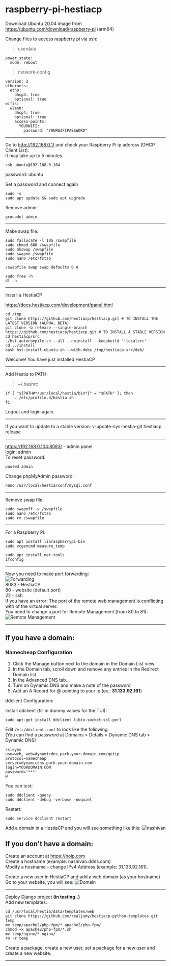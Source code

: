 # raspberry-pi-hestiacp

Download Ubuntu 20.04 image from https://ubuntu.com/download/raspberry-pi (arm64)

Change files to access raspberry pi via ssh:

> userdata
```
power_state:
  mode: reboot
```

> network-config
```
version: 2
ethernets:
  eth0:
    dhcp4: true
    optional: true
wifis:
  wlan0:
    dhcp4: true
    optional: true
    access-points:
      YOURWIFI:
        password: "YOURWIFIPASSWORD"
```

------------------------------------------------------------------------

Go to http://192.168.0.1/ and check your Raspberry Pi ip address (DHCP Client List).  
It may take up to 5 minutes.


```
ssh ubuntu@192.168.0.104
```
password: ubuntu

Set a password and connect again
```
sudo -s
sudo apt update && sudo apt upgrade
```

Remove admin:
```
groupdel admin
```

------------------------------------------------------------------------

Make swap file:

```
sudo fallocate -l 10G /swapfile
sudo chmod 600 /swapfile
sudo mkswap /swapfile
sudo swapon /swapfile
sudo nano /etc/fstab
--------------------
/swapfile swap swap defaults 0 0

sudo free -h
df -h
```

------------------------------------------------------------------------

Install a HestiaCP

https://docs.hestiacp.com/development/panel.html

```
cd /tmp
git clone https://github.com/hestiacp/hestiacp.git # TO INSTALL THE LATEST VERSION (ALPHA, BETA)
git clone -b release --single-branch https://github.com/hestiacp/hestiacp.git # TO INSTALL A STABLE VERSION
cd hestiacp/src
./hst_autocompile.sh --all --noinstall --keepbuild '~localsrc'
cd ../install
bash hst-install-ubuntu.sh --with-debs /tmp/hestiacp-src/deb/
```
Welcome! You have just installed HestiaCP

------------------------------------------------------------------------

Add Hestia to PATH:
> ~/.bashrc
```
if [ "${PATH#*/usr/local/hestia/bin*}" = "$PATH" ]; then
    . /etc/profile.d/hestia.sh
fi
```
Logout and login again.

------------------------------------------------------------------------

If you want to update to a stable version:
v-update-sys-hestia-git hestiacp release

------------------------------------------------------------------------

https://192.168.0.104:8083/ - admin panel  
login: admin  
To reset password:
```
passwd admin
```

Change phpMyAdmin password:

```
nano /usr/local/hestia/conf/mysql.conf
```

------------------------------------------------------------------------

Remove swap file:
```
sudo swapoff -v /swapfile
sudo nano /etc/fstab
sudo rm /swapfile
```

------------------------------------------------------------------------

For a Raspberry Pi:
```
sudo apt install libraspberrypi-bin
sudo vcgencmd measure_temp
```

```
sudo apt install net-tools
ifconfig
```

------------------------------------------------------------------------

Now you need to make port forwarding:  
![Forwarding](https://i.ibb.co/D9Xt5G8/image.png)  
8083 - HestiaCP  
80 - website (default port)  
22 - ssh  
If you have an error: The port of the remote web management is conflicting with of the virtual server.  
You need to change a port for Remote Management (from 80 to 81):  
![Remote Management](https://i.ibb.co/PDyDdTt/image.png)

------------------------------------------------------------------------

## If you have a domain:

### Namecheap Configuration

1. Click the Manage button next to the domain in the Domain List view
2. In the Domain tab, scroll down and remove any entries in the Redirect Domain list
3. In the Advanced DNS tab...
4. Turn on Dynamic DNS and make a note of the password
5. Add an A Record for @ pointing to your ip (ex.: **31.133.92.161**)


ddclient Configuration:

Install ddclient (fill in dummy values for the TUI):
```
sudo apt-get install ddclient libio-socket-ssl-perl
```

Edit ```/etc/ddclient.conf``` to look like the following:  
(You can find a password at Domains > Details > Dynamic DNS tab > Dynamic DNS)
```
ssl=yes
use=web, web=dynamicdns.park-your-domain.com/getip
protocol=namecheap
server=dynamicdns.park-your-domain.com
login=YOURDOMAIN.COM
password='***'
@
```

You can test:
```
sudo ddclient -query
sudo ddclient -debug -verbose -noquiet
```

Restart:
```
sudo service ddclient restart
```
Add a domain in a HestiaCP and you will see something like this:
![nashivan](https://i.ibb.co/jrpVYdR/image.png)


## If you don't have a domain:

Create an account at https://noip.com  
Create a hostname (example: nashivan.ddns.com)  
Modify a hostname - change IPv4 Address (example: 31.133.92.161). 

Create a new user in HestiaCP and add a web domain (as your hostname)  
Go to your website, you will see:
![Domain](https://i.ibb.co/PgQs3Vg/image.png)

------------------------------------------------------------------------

Deploy Django project **(in testing..)**  
Add new templates:
```
cd /usr/local/hestia/data/templates/web
git clone https://github.com/realjumy/hestiacp-python-templates.git temp
mv temp/apache2/php-fpm/* apache2/php-fpm/
chmod +x apache2/php-fpm/*.sh
mv temp/nginx/* nginx/
rm -r temp
```

Create a package, create a new user, set a package for a new user and create a new website.

------------------------------------------------------------------------
